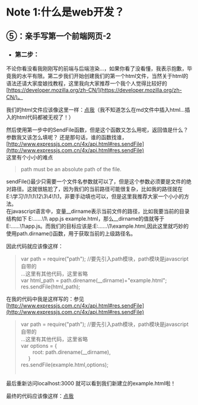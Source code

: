 # Note 1:什么是web开发？

## ⑤：亲手写第一个前端网页-2

- ### 第二步：
不论你看没看我刚刚写的前端与后端渲染...，如果你看了没看懂，我表示抱歉，毕竟我的水平有限。第二步我们开始创建我们的第一个html文件，当然关于html的语法还请大家度娘找教程，这里我向大家推荐一个我个人觉得比较好的 [https://developer.mozilla.org/zh-CN/](https://developer.mozilla.org/zh-CN/)。

我们的html文件应该像这里一样：[点我](./example.html)（我不知道怎么在md文件中插入html...插入的html代码都被无视了！）

然后使用第一步中的SendFile函数，但是这个函数又怎么用呢，返回值是什么？参数我又该怎么填呢？ 还是那句话，谁的函数找谁，[http://www.expressjs.com.cn/4x/api.html#res.sendFile](http://www.expressjs.com.cn/4x/api.html#res.sendFile) <br />
这里有个小小的难点
>path must be an absolute path of the file.

sendFile()最少只需要一个文件名参数就可以了，但是这个参数必须要是文件的绝对路径。这就很尴尬了，因为我们的当前路径可能很复杂，比如我的路径就在E:\学习\1\1\1\12\3\4\1\1，非要手动填也可以，但是这里我推荐大家一个小小的方法。 <br/>
在javascript语言中，变量__dirname表示当前文件的路径，比如我要当前的目录结构如下 E:\......\1\ app.js example.html，那么__dirname的值就等于E:\......\1\app.js。而我们的目标应该是:E:\......\1\example.html,因此这里就巧妙的使用path.dirname()函数，用于获取当前的上级路径名。

因此代码就应该像这样：<br/>
>var path = require("path"); //要先引入path模块，path模块是javascript自带的<br/>
...这里有其他代码，这里省略<br/>
var html_path = path.direname(__dirname)+"example.html"; <br/>
res.sendFile(html_path); <br/>

在我的代码中我是这样写的：参见[http://www.expressjs.com.cn/4x/api.html#res.sendFile](http://www.expressjs.com.cn/4x/api.html#res.sendFile)
>var path = require("path"); //要先引入path模块，path模块是javascript自带的<br/>
...这里有其他代码，这里省略<br/>
var options = {<br/>
&nbsp;&nbsp;&nbsp;&nbsp;&nbsp;&nbsp;&nbsp;&nbsp;root: path.direname(__dirname),<br/>
&nbsp;&nbsp;&nbsp;&nbsp;&nbsp;}<br/>
res.sendFile(example.html,options); <br/><br/>

最后重新访问localhost:3000 就可以看到我们新建立的example.html啦！

最终的代码应该像这样：[点我](./note1-5_app.js)